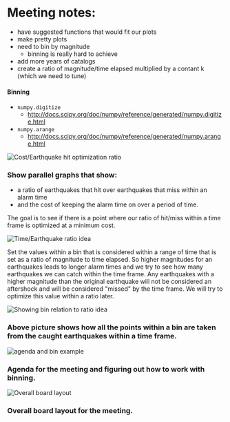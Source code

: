 # Meeting notes:

- have suggested functions that would fit our plots
- make pretty plots
- need to bin by magnitude
  - binning is really hard to achieve
- add more years of catalogs
- create a ratio of magnitude/time elapsed multiplied by a contant k (which we need to tune)

#### Binning
- ```numpy.digitize```
  - http://docs.scipy.org/doc/numpy/reference/generated/numpy.digitize.html
- ```numpy.arange```
  - http://docs.scipy.org/doc/numpy/reference/generated/numpy.arange.html


![Cost/Earthquake hit optimization ratio](https://raw.github.com/stat157/analyzers/master/images/2013-12-02_211813.jpg)

### Show parallel graphs that show:

- a ratio of earthquakes that hit over earthquakes that miss within an alarm time
- and the cost of keeping the alarm time on over a period of time.

The goal is to see if there is a point where our ratio of hit/miss within a time frame is optimized at a minimum cost.


![Time/Earthquake ratio idea](https://raw.github.com/stat157/analyzers/master/images/2013-12-02_211825.jpg)

Set the values within a bin that is considered within a range of time that is set as a ratio of magnitude to time elapsed. So higher magnitudes for an earthquakes leads to longer alarm times and we try to see how many earthquakes we can catch within the time frame. Any earthquakes with a higher magnitude than the original earthquake will not be considered an aftershock and will be considered "missed" by the time frame. We will try to optimize this value within a ratio later.

![Showing bin relation to ratio idea](https://raw.github.com/stat157/analyzers/master/images/2013-12-02_211836.jpg)

### Above picture shows how all the points within a bin are taken from the caught earthquakes within a time frame.

![agenda and bin example](https://raw.github.com/stat157/analyzers/master/images/2013-12-02_211841.jpg)

### Agenda for the meeting and figuring out how to work with binning.

![Overall board layout](https://raw.github.com/stat157/analyzers/master/images/2013-12-02_211854.jpg)

### Overall board layout for the meeting.
